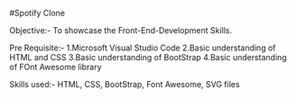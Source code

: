 #Spotify Clone

Objective:- To showcase the Front-End-Development Skills.

Pre Requisite:-
1.Microsoft Visual Studio Code
2.Basic understanding of HTML and CSS
3.Basic understanding of BootStrap
4.Basic understanding of FOnt Awesome library

Skills used:- HTML, CSS, BootStrap, Font Awesome, SVG files

